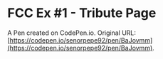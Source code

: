 # FCC Ex #1 - Tribute Page 

A Pen created on CodePen.io. Original URL: [https://codepen.io/senorpepe92/pen/BaJovmm](https://codepen.io/senorpepe92/pen/BaJovmm).


